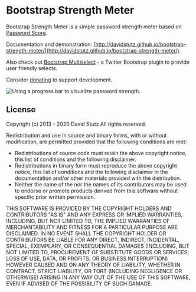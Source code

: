 # Bootstrap Strength Meter

Bootstrap Strength Meter is a simple password strength meter based on [Password Score](https://github.com/davidstutz/password-score).

Documentation and demonstration: [http://davidstutz.github.io/bootstrap-strength-meter/](http://davidstutz.github.io/bootstrap-strength-meter/).

Also check out [Bootstrap Multiselect](https://github.com/davidstutz/bootstrap-multiselect) - a Twitter Bootstrap plugin to provide user friendly selects.

Consider [donating](http://davidstutz.de/donate/) to support development.

![Using a progress bar to visualize password strength.](screenshot.png?raw=true "Using a progress bar to visualize password strength.")

## License

Copyright (c) 2013 - 2020 David Stutz
All rights reserved.

Redistribution and use in source and binary forms, with or without modification, are permitted provided that the following conditions are met:

* Redistributions of source code must retain the above copyright notice, this list of conditions and the following disclaimer.
* Redistributions in binary form must reproduce the above copyright notice, this list of conditions and the following disclaimer in the documentation and/or other materials provided with the distribution.
* Neither the name of the <ORGANIZATION> nor the names of its contributors may be used to endorse or promote products derived from this software without specific prior written permission.

THIS SOFTWARE IS PROVIDED BY THE COPYRIGHT HOLDERS AND CONTRIBUTORS "AS IS" AND ANY EXPRESS OR IMPLIED WARRANTIES, INCLUDING, BUT NOT LIMITED TO, THE IMPLIED WARRANTIES OF MERCHANTABILITY AND FITNESS FOR A PARTICULAR PURPOSE ARE DISCLAIMED. IN NO EVENT SHALL THE COPYRIGHT HOLDER OR CONTRIBUTORS BE LIABLE FOR ANY DIRECT, INDIRECT, INCIDENTAL, SPECIAL, EXEMPLARY, OR CONSEQUENTIAL DAMAGES (INCLUDING, BUT NOT LIMITED TO, PROCUREMENT OF SUBSTITUTE GOODS OR SERVICES; LOSS OF USE, DATA, OR PROFITS; OR BUSINESS INTERRUPTION) HOWEVER CAUSED AND ON ANY THEORY OF LIABILITY, WHETHER IN CONTRACT, STRICT LIABILITY, OR TORT (INCLUDING NEGLIGENCE OR OTHERWISE) ARISING IN ANY WAY OUT OF THE USE OF THIS SOFTWARE, EVEN IF ADVISED OF THE POSSIBILITY OF SUCH DAMAGE.
